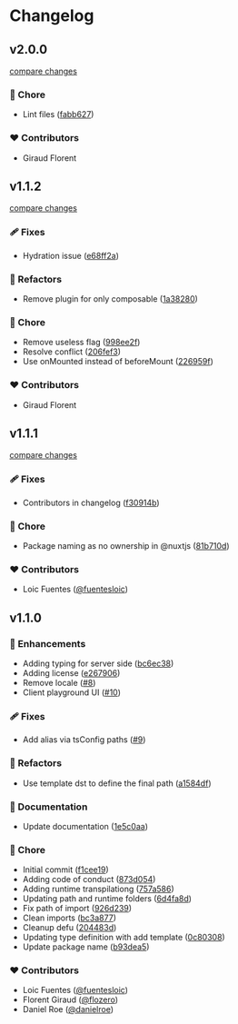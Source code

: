 # Changelog

## v2.0.0

[compare changes](https://github.com/fuentesloic/nuxt-stripe/compare/v1.1.2...v2.0.0)


### 🏡 Chore

  - Lint files ([fabb627](https://github.com/fuentesloic/nuxt-stripe/commit/fabb627))

### ❤️  Contributors

- Giraud Florent <florent giraud>

## v1.1.2

[compare changes](https://github.com/fuentesloic/nuxt-stripe/compare/v1.2.1...v1.1.2)


### 🩹 Fixes

  - Hydration issue ([e68ff2a](https://github.com/fuentesloic/nuxt-stripe/commit/e68ff2a))

### 💅 Refactors

  - Remove plugin for only composable ([1a38280](https://github.com/fuentesloic/nuxt-stripe/commit/1a38280))

### 🏡 Chore

  - Remove useless flag ([998ee2f](https://github.com/fuentesloic/nuxt-stripe/commit/998ee2f))
  - Resolve conflict ([206fef3](https://github.com/fuentesloic/nuxt-stripe/commit/206fef3))
  - Use onMounted instead of beforeMount ([226959f](https://github.com/fuentesloic/nuxt-stripe/commit/226959f))

### ❤️  Contributors

- Giraud Florent <florent giraud>

## v1.1.1

[compare changes](https://github.com/fuentesloic/nuxt-stripe/compare/v1.1.0...v1.1.1)


### 🩹 Fixes

  - Contributors in changelog ([f30914b](https://github.com/fuentesloic/nuxt-stripe/commit/f30914b))

### 🏡 Chore

  - Package naming as no ownership in @nuxtjs ([81b710d](https://github.com/fuentesloic/nuxt-stripe/commit/81b710d))

### ❤️  Contributors

- Loic Fuentes ([@fuentesloic](http://github.com/fuentesloic))

## v1.1.0


### 🚀 Enhancements

  - Adding typing for server side ([bc6ec38](https://github.com/fuentesloic/nuxt-stripe/commit/bc6ec38))
  - Adding license ([e267906](https://github.com/fuentesloic/nuxt-stripe/commit/e267906))
  - Remove locale ([#8](https://github.com/fuentesloic/nuxt-stripe/pull/8))
  - Client playground UI ([#10](https://github.com/fuentesloic/nuxt-stripe/pull/10))

### 🩹 Fixes

  - Add alias via tsConfig paths ([#9](https://github.com/fuentesloic/nuxt-stripe/pull/9))

### 💅 Refactors

  - Use template dst to define the final path ([a1584df](https://github.com/fuentesloic/nuxt-stripe/commit/a1584df))

### 📖 Documentation

  - Update documentation ([1e5c0aa](https://github.com/fuentesloic/nuxt-stripe/commit/1e5c0aa))

### 🏡 Chore

  - Initial commit ([f1cee19](https://github.com/fuentesloic/nuxt-stripe/commit/f1cee19))
  - Adding code of conduct ([873d054](https://github.com/fuentesloic/nuxt-stripe/commit/873d054))
  - Adding runtime transpilationg ([757a586](https://github.com/fuentesloic/nuxt-stripe/commit/757a586))
  - Updating path and runtime folders ([6d4fa8d](https://github.com/fuentesloic/nuxt-stripe/commit/6d4fa8d))
  - Fix path of import ([926d239](https://github.com/fuentesloic/nuxt-stripe/commit/926d239))
  - Clean imports ([bc3a877](https://github.com/fuentesloic/nuxt-stripe/commit/bc3a877))
  - Cleanup defu ([204483d](https://github.com/fuentesloic/nuxt-stripe/commit/204483d))
  - Updating type definition with add template ([0c80308](https://github.com/fuentesloic/nuxt-stripe/commit/0c80308))
  - Update package name ([b93dea5](https://github.com/fuentesloic/nuxt-stripe/commit/b93dea5))

### ❤️  Contributors

- Loic Fuentes ([@fuentesloic](http://github.com/fuentesloic))
- Florent Giraud ([@flozero](https://github.com/flozero))
- Daniel Roe ([@danielroe](https://github.com/danielroe))
